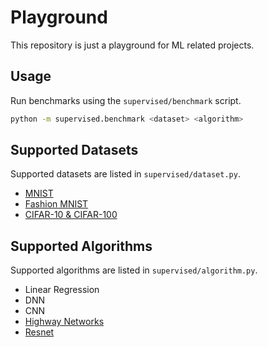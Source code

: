 # Playground

This repository is just a playground for ML related projects.

## Usage
Run benchmarks using the `supervised/benchmark` script.

```bash
python -m supervised.benchmark <dataset> <algorithm>
```

## Supported Datasets
Supported datasets are listed in `supervised/dataset.py`.

- [MNIST](http://yann.lecun.com/exdb/mnist/)
- [Fashion MNIST](https://github.com/zalandoresearch/fashion-mnist)
- [CIFAR-10 & CIFAR-100](https://www.cs.toronto.edu/~kriz/cifar.html)

## Supported Algorithms
Supported algorithms are listed in `supervised/algorithm.py`.

- Linear Regression
- DNN
- CNN
- [Highway Networks](https://arxiv.org/abs/1507.06228)
- [Resnet](https://arxiv.org/abs/1512.03385)
